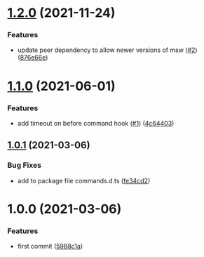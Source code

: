 # [1.2.0](https://github.com/ChibiBlasphem/msw-cypress/compare/v1.1.0...v1.2.0) (2021-11-24)


### Features

* update peer dependency to allow newer versions of msw ([#2](https://github.com/ChibiBlasphem/msw-cypress/issues/2)) ([876e66e](https://github.com/ChibiBlasphem/msw-cypress/commit/876e66ebd56927b7986c19ca5553782e54c5a7fc))

# [1.1.0](https://github.com/ChibiBlasphem/msw-cypress/compare/v1.0.1...v1.1.0) (2021-06-01)


### Features

* add timeout on before command hook ([#1](https://github.com/ChibiBlasphem/msw-cypress/issues/1)) ([4c64403](https://github.com/ChibiBlasphem/msw-cypress/commit/4c64403ac0d00ee8ebcae55aa92bf03112f73fbb))

## [1.0.1](https://github.com/ChibiBlasphem/msw-cypress/compare/v1.0.0...v1.0.1) (2021-03-06)


### Bug Fixes

* add to package file commands.d.ts ([fe34cd2](https://github.com/ChibiBlasphem/msw-cypress/commit/fe34cd28a4fdba47c52047f87fc318d2013bf8ba))

# 1.0.0 (2021-03-06)


### Features

* first commit ([5988c1a](https://github.com/ChibiBlasphem/msw-cypress/commit/5988c1a525f8145640b6e4699d20b7ddcd4083f7))

